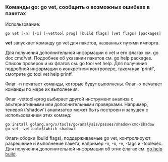 ### Команды go: go vet, сообщить о возможных ошибках в пакетах

Использование:

```
go vet [-n] [-x] [-vettool prog] [build flags] [vet flags] [packages]

```

**vet** запускает команду go vet для пакетов, названных путями импорта.

Для получения дополнительной информации о vet и его флагах см. go doc cmd/vet. Подробнее об указании пакетов см. go help packages. Список проверок и их флагов см. go tool vet help. Для получения подробной информации о конкретном контролере, таком как 'printf', смотрите go tool vet help printf.

Флаг -n печатает команды, которые будут выполнены. Флаг -x печатает команды по мере их выполнения.

Флаг -vettool=prog выбирает другой инструмент анализа с альтернативными или дополнительными проверками. Например, теневой ('shadow') анализатор может быть построен и запущен с использованием этих команд:

```
go install golang.org/x/tools/go/analysis/passes/shadow/cmd/shadow
go vet -vettool=$(which shadow)

```

Флаги сборки (build flags), поддерживаемые go vet, контролируют разрешение и выполнение пакета, например -n, -x, -v, -tags и -toolexec. Для получения дополнительной информации об этих флагах см. [go help build](https://golang-blog.blogspot.com/2019/06/go-commands-go-build.html).
